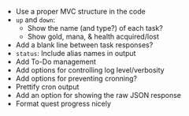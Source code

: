 - Use a proper MVC structure in the code
- `up` and `down`:
    - Show the name (and type?) of each task?
    - Show gold, mana, & health acquired/lost
- Add a blank line between task responses?
- `status`: Include alias names in output
- Add To-Do management
- Add options for controlling log level/verbosity
- Add options for preventing cronning?
- Prettify cron output
- Add an option for showing the raw JSON response
- Format quest progress nicely
